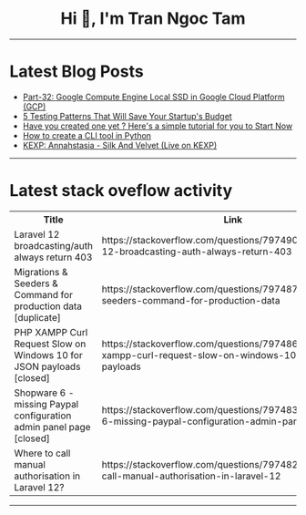 <h1 align="center">Hi 👋, I'm Tran Ngoc Tam</h1>

---

# Latest Blog Posts 
<!-- BLOG-POST-LIST:START -->
- [Part-32: Google Compute Engine Local SSD in Google Cloud Platform &lpar;GCP&rpar;](https://dev.to/latchudevops/part-32-google-compute-engine-local-ssd-in-google-cloud-platform-gcp-lmo)
- [5 Testing Patterns That Will Save Your Startup&#39;s Budget](https://dev.to/atechajay/5-testing-patterns-that-will-save-your-startups-budget-4phg)
- [Have you created one yet ? Here&#39;s a simple tutorial for you to Start Now](https://dev.to/masterdevsabith/have-you-created-one-yet-heres-a-simple-tutorial-for-you-to-start-now-ndm)
- [How to create a CLI tool in Python](https://dev.to/masterdevsabith/how-to-create-a-cli-tool-in-python-2f52)
- [KEXP: Annahstasia - Silk And Velvet &lpar;Live on KEXP&rpar;](https://dev.to/music_youtube/kexp-annahstasia-silk-and-velvet-live-on-kexp-53aj)
<!-- BLOG-POST-LIST:END -->

---

# Latest stack oveflow activity
<table>
  <tr><th>Title</th><th>Link</th></tr>
  <!-- STACKOVERFLOW:START --><tr><td>Laravel 12 broadcasting/auth always return 403</td><td>https://stackoverflow.com/questions/79749048/laravel-12-broadcasting-auth-always-return-403</td></tr><tr><td>Migrations &amp; Seeders &amp; Command for production data [duplicate]</td><td>https://stackoverflow.com/questions/79748729/migrations-seeders-command-for-production-data</td></tr><tr><td>PHP XAMPP Curl Request Slow on Windows 10 for JSON payloads [closed]</td><td>https://stackoverflow.com/questions/79748601/php-xampp-curl-request-slow-on-windows-10-for-json-payloads</td></tr><tr><td>Shopware 6 - missing Paypal configuration admin panel page [closed]</td><td>https://stackoverflow.com/questions/79748392/shopware-6-missing-paypal-configuration-admin-panel-page</td></tr><tr><td>Where to call manual authorisation in Laravel 12?</td><td>https://stackoverflow.com/questions/79748228/where-to-call-manual-authorisation-in-laravel-12</td></tr><!-- STACKOVERFLOW:END -->
</table>

---


